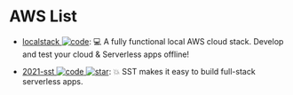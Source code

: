 # AWS List

- [localstack ![code](https://martrix-usa.oss-accelerate.aliyuncs.com/logo/code.svg)](https://github.com/localstack/localstack): 💻 A fully functional local AWS cloud stack. Develop and test your cloud & Serverless apps offline!

- [2021-sst ![code](https://martrix-usa.oss-accelerate.aliyuncs.com/logo/code.svg) ![star](https://img.shields.io/github/stars/serverless-stack/sst)](https://github.com/serverless-stack/sst): 💥 SST makes it easy to build full-stack serverless apps.
